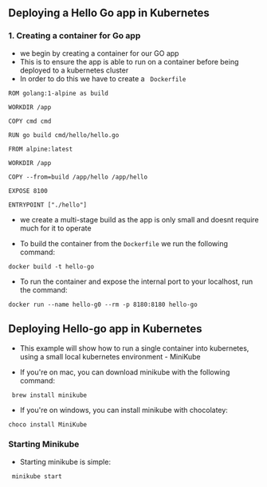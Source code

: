 ## Deploying a Hello Go app in Kubernetes

### 1. Creating a container for Go app

- we begin by creating a container for our GO app
- This is to ensure the app is able to run on a container before being deployed to a kubernetes cluster
- In order to do this we have to create a ``` Dockerfile```

```
ROM golang:1-alpine as build

WORKDIR /app

COPY cmd cmd

RUN go build cmd/hello/hello.go

FROM alpine:latest

WORKDIR /app

COPY --from=build /app/hello /app/hello

EXPOSE 8100

ENTRYPOINT ["./hello"]
```

- we create a multi-stage build as the app is only small and doesnt require much for it to operate

- To build the container from the `Dockerfile` we run the following command:

```
docker build -t hello-go
```
- To run the container and expose the internal port to your localhost, run the command:

```
docker run --name hello-g0 --rm -p 8180:8180 hello-go
```

## Deploying Hello-go app in Kubernetes

- This example will show how to run a single container into kubernetes, using a small local kubernetes environment - MiniKube

- If you're on mac, you can download minikube with the following command:

```
 brew install minikube
```

- If you're on windows, you can install minikube with chocolatey:

```
choco install MiniKube
```

### Starting Minikube

- Starting minikube is simple:

```
 minikube start
```
